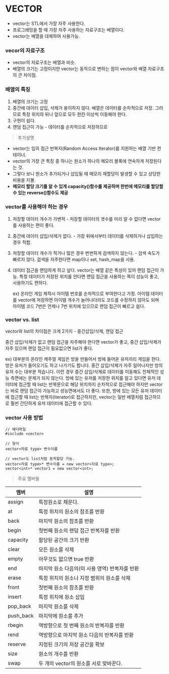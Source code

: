 VECTOR
====

- vector는 STL에서 가장 자주 사용한다. 
- 프로그래밍을 할 때 가장 자주 사용하는 자료구조는 배열이다.
- vector는 배열을 대체하여 사용가능.

### vecor의 자료구조

- vector의 자료구조는 배열과 비슷.
- 배열의 크기는 고정이지만 vector는 동적으로 변하는 점이 vector와 배열 자료구조의 큰 차이점.

### 배열의 특징

1. 배열의 크기는 고정
2. 중간에 데이터 삽입, 삭제가 용이하지 않다.
	 배열은 데이터를 순차적으로 저장. 그러므로 특정 위치의 뒤나 앞으로 모두 한칸 이상씩 이동해야 한다.
3. 구현이 쉽다.
4. 랜덤 접근이 가능 - 데이터를 순차적으로 저장하므로

> 추가설명
	
- vector는 임의 접근 반복자(Random Access Iterator)를 지원하는 배열 기반 컨테이너.
- vector의 가장 큰 특징 중 하나는 원소가 하나의 메모리 블록에 연속하게 저장된다는 것.
- 그렇다 보니 원소가 추가되거나 삽입될 때 메모리 재할당이 발생할 수 있고 상당한 비용을 지불.
- **메모리 할당 크기를 알 수 있게 capacity()함수를 제공하며 한번에 메모리를 할당할 수 있는 reverse()함수도 제공**


### vector를 사용해야 하는 경우

1. 저장할 데이터 개수가 가변적 - 저장할 데이터의 갯수를 미리 알 수 없다면 vector를 사용하는 편이 좋다.
2. 중간에 데이터 삽입/삭제가 없다. - 가장 뒤에서부터 데이터를 삭제하거나 삽입하는 경우 적합.
3. 저장할 데이터 개수가 적거나 많은 경우 번번하게 검색하지 않는다. - 검색 속도가 빠르지 않다. 검색을 자주한다면 map이나 set, hash_map을 사용.
4. 데이터 접근을 랜덤하게 하고 싶다.
	 vector는 배열 같은 특성이 있어 랜덤 접근이 가능. 특정 데이터가 저장된 위치를 안다면 랜덤 접근을 사용하는 쪽이 성능이 좋고, 사용하기도 편하다.
	 
	 ex) 온라인 게임 제작시 아이템 번호를 순차적으로 부여한다고 가정. 아이템 데이터를 vector에 저장하면 아이템 개수가 늘어나더라도 코드를 수정하지 않아도 되며
	 		 아이템 코드 7번은 언제나 7번 위치에 있으므로 랜덤 접근이 빠르고 쉽다.

### vector vs. list

vector와 list의 차이점은 크게 2가지 - 중간삽입/삭제, 랜덤 접근

중간 삽입/삭제가 없고 랜덤 접근을 자주해야 한다면 vector가 좋고, 중간 삽입/삭제가 자주 있으며 랜덤 접근이 필요없으면 list가 좋다.
	
ex) 대부분의 온라인 캐주얼 게임은 방을 만들어서 방에 들어온 유저끼리 게임을 한다. 방은 유저가 들어오기도 하고 나가기도 합니다.
		중간 삽입/삭제가 자주 일어나지만 방의 유저 수는 대부분 적습니다. 이런 경우 중간 삽입/삭제로 데이터를 이동해도 전체적인 성능 측면에는 문제가 되지 않는다.
		방에 있는 유저를 저장한 위치를 알고 있다면 유저 데이터에 접근할 때 list는 반복문으로 해당 위치까지 순차적으로 접근해야 하지만
		vector는 바로 랜덤 접근이 가능하고 성능면에서도 더 좋다. 또한, 방에 있는 모든 유저 데이터에 접근할 때 list는 반복자(iterator)로 접근하지만,
		vector는 일반 배열처럼 접근하므로 훨씬 간단하게 유저 데이터에 접근할 수 있다.

### vector 사용 방법

```
// 헤더파일
#include <vector>

// 형식
vector<자료 type> 변수이름

// vector도 list처럼 동적할당 가능.
vector<자료 type>* 변수이름 = new vector<자료 type>;
vector<int>* vector1 = new vector<int>;
```

> 주요 멤버들

멤버|설명
----|----
assign|특정원소로 채운다.
at|특정 위치의 원소의 참조를 반환
back|마지막 원소의 참조를 반환
begin|첫번째 원소의 랜덤 접근 반복자를 반환
capacity|할당된 공간의 크기 반환
clear|모든 원소를 삭제
empty|아무것도 없으면 true 반환
end|마지막 원소 다음의(미 사용 영역) 반복자를 반환
erase|특정 위치의 원소나 지정 범위의 원소를 삭제
front|첫번째 원소의 참조를 반환
insert|특정 위치에 원소 삽입
pop_back|마지막 원소를 삭제
push_back|마지막에 원소를 추가
rbegin|역방향으로 첫 번째 원소의 반복자를 반환
rend|역방향으로 마지막 원소 다음의 반복자를 반환
reserve|지정된 크기의 저장 공간을 확보
size|원소의 개수를 반환
swap|두 개의 vector의 원소를 서로 맞바꾼다.

